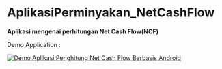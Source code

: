 # AplikasiPerminyakan_NetCashFlow
**Aplikasi mengenai perhitungan Net Cash Flow(NCF)**

Demo Application :

[![Demo Aplikasi Penghitung Net Cash Flow Berbasis Android](https://img.youtube.com/vi/Bg47tSHmQ1g/0.jpg)](https://www.youtube.com/watch?v=Bg47tSHmQ1g)
